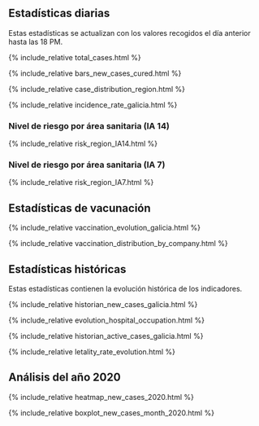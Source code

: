 ## Estadísticas diarias

Estas estadísticas se actualizan con los valores recogidos el día anterior hasta las 18 PM.

{% include_relative total_cases.html %}

{% include_relative  bars_new_cases_cured.html %}

{% include_relative case_distribution_region.html %}

{% include_relative  incidence_rate_galicia.html %}

### Nivel de riesgo por área sanitaria (IA 14)

{% include_relative  risk_region_IA14.html %}

### Nivel de riesgo por área sanitaria (IA 7)

{% include_relative  risk_region_IA7.html %}

## Estadísticas de vacunación

{% include_relative  vaccination_evolution_galicia.html %}

{% include_relative  vaccination_distribution_by_company.html %}

## Estadísticas históricas

Estas estadísticas contienen la evolución histórica de los indicadores.

{% include_relative historian_new_cases_galicia.html %}

{% include_relative  evolution_hospital_occupation.html %}

{% include_relative historian_active_cases_galicia.html %}

{% include_relative letality_rate_evolution.html %}

## Análisis del año 2020

{% include_relative heatmap_new_cases_2020.html %}

{% include_relative  boxplot_new_cases_month_2020.html %}
